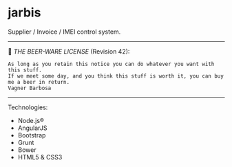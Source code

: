 # jarbis
Supplier / Invoice / IMEI control system.

----------------------------------------------------------------------------

:beers: *THE BEER-WARE LICENSE* (Revision 42):

	As long as you retain this notice you can do whatever you want with this stuff.
	If we meet some day, and you think this stuff is worth it, you can buy me a beer in return.
	Vagner Barbosa
 ----------------------------------------------------------------------------

Technologies:

- Node.js®
- AngularJS
- Bootstrap
- Grunt
- Bower
- HTML5 & CSS3

